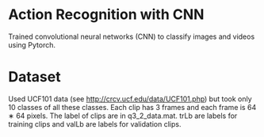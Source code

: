 # Action Recognition with CNN
Trained convolutional neural networks (CNN) to classify images and videos using Pytorch. 

# Dataset
Used UCF101 data (see http://crcv.ucf.edu/data/UCF101.php) but took only 10 classes of all these classes. Each clip has 3 frames and each frame is 64 ∗ 64 pixels. The label of clips are in q3_2_data.mat. trLb are labels for training clips and valLb are labels for validation clips. 
